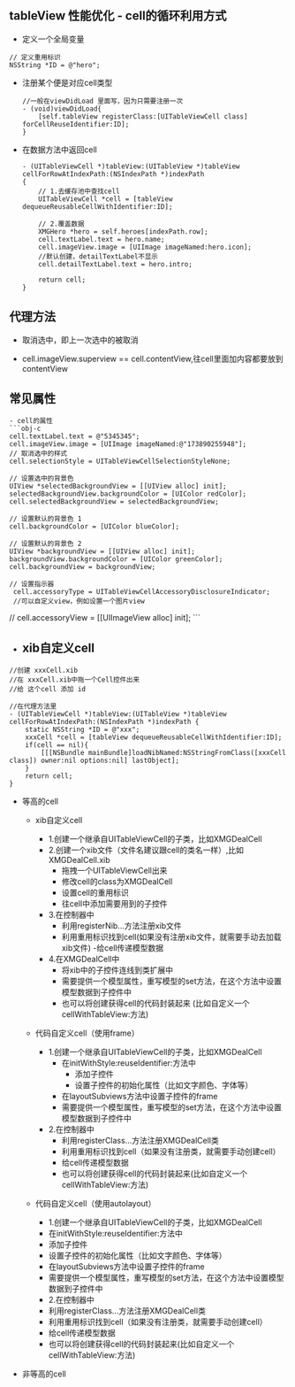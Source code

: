 ## tableView 性能优化 - cell的循环利用方式
- 定义一个全局变量
```obj-c
// 定义重用标识
NSString *ID = @"hero";
```
- 注册某个便是对应cell类型
    ```obj-c
    //一般在viewDidLoad 里面写，因为只需要注册一次
    - (void)viewDidLoad{
        [self.tableView registerClass:[UITableViewCell class] forCellReuseIdentifier:ID];
    }
    ```
- 在数据方法中返回cell
    ```obj-c
    - (UITableViewCell *)tableView:(UITableView *)tableView cellForRowAtIndexPath:(NSIndexPath *)indexPath
    {
        // 1.去缓存池中查找cell
        UITableViewCell *cell = [tableView dequeueReusableCellWithIdentifier:ID];
        
        // 2.覆盖数据
        XMGHero *hero = self.heroes[indexPath.row];
        cell.textLabel.text = hero.name;
        cell.imageView.image = [UIImage imageNamed:hero.icon];
        //默认创建，detailTextLabel不显示
        cell.detailTextLabel.text = hero.intro;
        
        return cell;
    }
    ```

## 代理方法
- 取消选中，即上一次选中的被取消

- cell.imageView.superview == cell.contentView,往cell里面加内容都要放到contentView

## 常见属性
    - cell的属性
    ```obj-c
    cell.textLabel.text = @"5345345";
    cell.imageView.image = [UIImage imageNamed:@"173890255948"];
    // 取消选中的样式
    cell.selectionStyle = UITableViewCellSelectionStyleNone;
    
    // 设置选中的背景色
    UIView *selectedBackgroundView = [[UIView alloc] init];
    selectedBackgroundView.backgroundColor = [UIColor redColor];
    cell.selectedBackgroundView = selectedBackgroundView;
    
    // 设置默认的背景色 1
    cell.backgroundColor = [UIColor blueColor];
    
    // 设置默认的背景色 2
    UIView *backgroundView = [[UIView alloc] init];
    backgroundView.backgroundColor = [UIColor greenColor];
    cell.backgroundView = backgroundView;
    
    // 设置指示器
     cell.accessoryType = UITableViewCellAccessoryDisclosureIndicator;
     //可以自定义view，例如设置一个图片view
//    cell.accessoryView =  [[UIImageView alloc] init];
    ```
    
- xib自定义cell
  - 
  
```obj-c
//创建 xxxCell.xib
//在 xxxCell.xib中拖一个Cell控件出来
//给 这个cell 添加 id

//在代理方法里
- (UITableViewCell *)tableView:(UITableView *)tableView cellForRowAtIndexPath:(NSIndexPath *)indexPath {
    static NSString *ID = @"xxx";
    xxxCell *cell = [tableView dequeueReusableCellWithIdentifier:ID];
    if(cell == nil){
        [[[NSBundle mainBundle]loadNibNamed:NSStringFromClass([xxxCell class]) owner:nil options:nil] lastObject];
    }
    return cell;
}
```
- 等高的cell
    - xib自定义cell
        - 1.创建一个继承自UITableViewCell的子类，比如XMGDealCell<br>
        - 2.创建一个xib文件（文件名建议跟cell的类名一样）,比如XMGDealCell.xib
            - 拖拽一个UITableViewCell出来
            - 修改cell的class为XMGDealCell
            - 设置cell的重用标识
            - 往cell中添加需要用到的子控件
        - 3.在控制器中
            - 利用registerNib...方法注册xib文件
            - 利用重用标识找到cell(如果没有注册xib文件，就需要手动去加载xib文件)
            -给cell传递模型数据<br>
        - 4.在XMGDealCell中
            - 将xib中的子控件连线到类扩展中
            - 需要提供一个模型属性，重写模型的set方法，在这个方法中设置模型数据到子控件中
            - 也可以将创建获得cell的代码封装起来 (比如自定义一个cellWithTableView:方法)
            
    - 代码自定义cell（使用frame）
        - 1.创建一个继承自UITableViewCell的子类，比如XMGDealCell
            - 在initWithStyle:reuseIdentifier:方法中
                - 添加子控件
                - 设置子控件的初始化属性（比如文字颜色、字体等）
            - 在layoutSubviews方法中设置子控件的frame
            - 需要提供一个模型属性，重写模型的set方法，在这个方法中设置模型数据到子控件中
        - 2.在控制器中
            - 利用registerClass...方法注册XMGDealCell类
            - 利用重用标识找到cell（如果没有注册类，就需要手动创建cell）
            - 给cell传递模型数据
            - 也可以将创建获得cell的代码封装起来(比如自定义一个cellWithTableView:方法)
            
    - 代码自定义cell（使用autolayout）
        - 1.创建一个继承自UITableViewCell的子类，比如XMGDealCell
        - 在initWithStyle:reuseIdentifier:方法中
        - 添加子控件
        - 设置子控件的初始化属性（比如文字颜色、字体等）
        - 在layoutSubviews方法中设置子控件的frame
        - 需要提供一个模型属性，重写模型的set方法，在这个方法中设置模型数据到子控件中
        - 2.在控制器中
        - 利用registerClass...方法注册XMGDealCell类
        - 利用重用标识找到cell（如果没有注册类，就需要手动创建cell）
        - 给cell传递模型数据
        - 也可以将创建获得cell的代码封装起来(比如自定义一个cellWithTableView:方法)
    
    

- 非等高的cell












 

